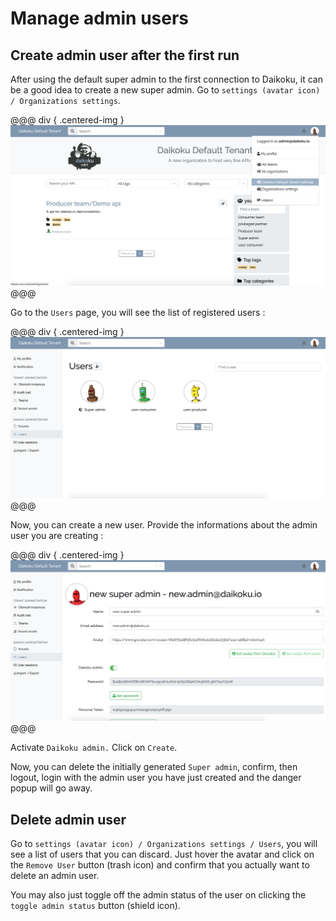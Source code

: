 # Manage admin users

## Create admin user after the first run

After using the default super admin to the first connection to Daikoku, it can be a good idea to create a new super admin.
Go to `settings (avatar icon) / Organizations settings`.

@@@ div { .centered-img }
<img src="../img/main_page_menu.png" />
@@@

Go to the `Users` page, 
you will see the list of registered users : 

@@@ div { .centered-img }
<img src="../img/user_page.png" />
@@@


Now, you can create a new user. Provide the informations about the admin user you are creating : 

@@@ div { .centered-img }
<img src="../img/new_user.png" />
@@@

Activate `Daikoku admin.`
Click on `Create`.

Now, you can delete the initially generated `Super admin`, confirm, then logout, login with the admin user you have just created and the danger popup will go away.

## Delete admin user

Go to `settings (avatar icon) / Organizations settings / Users`, you will see a list of users that you can discard. 
Just hover the avatar and click on the `Remove User` button (trash icon) and confirm that you actually want to delete an admin user.

You may also just toggle off the admin status of the user on clicking the `toggle admin status` button (shield icon).


